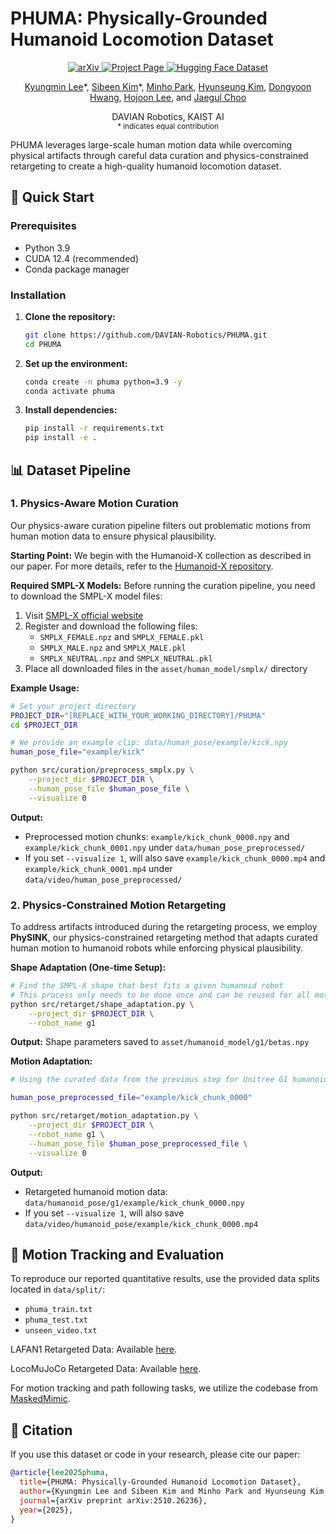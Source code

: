 # PHUMA: Physically-Grounded Humanoid Locomotion Dataset

<p align="center">
  <a href="https://arxiv.org/abs/2510.26236">
    <img src="https://img.shields.io/badge/arXiv-2510.26236-b31b1b.svg" alt="arXiv" />
  </a>
  <a href="https://davian-robotics.github.io/PHUMA/">
    <img src="https://img.shields.io/badge/Project%20Page-Visit-blue" alt="Project Page" />
  </a>
  <a href="https://huggingface.co/datasets/DAVIAN-Robotics/PHUMA">
    <img src="https://img.shields.io/badge/Hugging%20Face-Dataset-ffcc4d?logo=huggingface&logoColor=000" alt="Hugging Face Dataset" />
  </a>
</p>

<p align="center">
  <a href="https://kyungminn.github.io">Kyungmin Lee</a>*,
  <a href="https://sibisibi.github.io">Sibeen Kim</a>*,
  <a href="https://pmh9960.github.io/">Minho Park</a>,
  <a href="https://mynsng.github.io/">Hyunseung Kim</a>,
  <a href="https://godnpeter.github.io/">Dongyoon Hwang</a>,
  <a href="https://joonleesky.github.io/">Hojoon Lee</a>,
  and <a href="https://sites.google.com/site/jaegulchoo/">Jaegul Choo</a>
</p>

<p align="center">
  DAVIAN Robotics, KAIST AI<br/>
  <sub>* indicates equal contribution</sub>
  
</p>

PHUMA leverages large-scale human motion data while overcoming physical artifacts through careful data curation and physics-constrained retargeting to create a high-quality humanoid locomotion dataset.

## 🚀 Quick Start

### Prerequisites
- Python 3.9
- CUDA 12.4 (recommended)
- Conda package manager

### Installation

1. **Clone the repository:**
   ```bash
   git clone https://github.com/DAVIAN-Robotics/PHUMA.git
   cd PHUMA
   ```

2. **Set up the environment:**
   ```bash
   conda create -n phuma python=3.9 -y
   conda activate phuma
   ```

3. **Install dependencies:**
   ```bash
   pip install -r requirements.txt
   pip install -e .
   ```

## 📊 Dataset Pipeline

### 1. Physics-Aware Motion Curation

Our physics-aware curation pipeline filters out problematic motions from human motion data to ensure physical plausibility.

**Starting Point:** We begin with the Humanoid-X collection as described in our paper. For more details, refer to the [Humanoid-X repository](https://github.com/sihengz02/UH-1).

**Required SMPL-X Models:** Before running the curation pipeline, you need to download the SMPL-X model files:

1. Visit [SMPL-X official website](https://smpl-x.is.tue.mpg.de/)
2. Register and download the following files:
   - `SMPLX_FEMALE.npz` and `SMPLX_FEMALE.pkl`
   - `SMPLX_MALE.npz` and `SMPLX_MALE.pkl`  
   - `SMPLX_NEUTRAL.npz` and `SMPLX_NEUTRAL.pkl`
3. Place all downloaded files in the `asset/human_model/smplx/` directory

**Example Usage:**
```bash
# Set your project directory
PROJECT_DIR="[REPLACE_WITH_YOUR_WORKING_DIRECTORY]/PHUMA"
cd $PROJECT_DIR

# We provide an example clip: data/human_pose/example/kick.npy
human_pose_file="example/kick"

python src/curation/preprocess_smplx.py \
    --project_dir $PROJECT_DIR \
    --human_pose_file $human_pose_file \
    --visualize 0
```

**Output:** 
- Preprocessed motion chunks: `example/kick_chunk_0000.npy` and `example/kick_chunk_0001.npy` under `data/human_pose_preprocessed/`
- If you set `--visualize 1`, will also save `example/kick_chunk_0000.mp4` and `example/kick_chunk_0001.mp4` under `data/video/human_pose_preprocessed/`

### 2. Physics-Constrained Motion Retargeting

To address artifacts introduced during the retargeting process, we employ **PhySINK**, our physics-constrained retargeting method that adapts curated human motion to humanoid robots while enforcing physical plausibility.

**Shape Adaptation (One-time Setup):**
```bash
# Find the SMPL-X shape that best fits a given humanoid robot
# This process only needs to be done once and can be reused for all motion files
python src/retarget/shape_adaptation.py \
    --project_dir $PROJECT_DIR \
    --robot_name g1
```

**Output:** Shape parameters saved to `asset/humanoid_model/g1/betas.npy`

**Motion Adaptation:**
```bash
# Using the curated data from the previous step for Unitree G1 humanoid robot

human_pose_preprocessed_file="example/kick_chunk_0000"

python src/retarget/motion_adaptation.py \
    --project_dir $PROJECT_DIR \
    --robot_name g1 \
    --human_pose_file $human_pose_preprocessed_file \
    --visualize 0
```

**Output:** 
- Retargeted humanoid motion data: `data/humanoid_pose/g1/example/kick_chunk_0000.npy`
- If you set `--visualize 1`, will also save `data/video/humanoid_pose/example/kick_chunk_0000.mp4`

## 🎯 Motion Tracking and Evaluation

To reproduce our reported quantitative results, use the provided data splits located in `data/split/`:
- `phuma_train.txt`
- `phuma_test.txt` 
- `unseen_video.txt`

LAFAN1 Retargeted Data: Available [here](https://huggingface.co/datasets/lvhaidong/LAFAN1_Retargeting_Dataset).

LocoMuJoCo Retargeted Data: Available [here](https://github.com/robfiras/loco-mujoco).

For motion tracking and path following tasks, we utilize the codebase from [MaskedMimic](https://github.com/NVlabs/ProtoMotions).

## 📝 Citation

If you use this dataset or code in your research, please cite our paper:

```bibtex
@article{lee2025phuma,
  title={PHUMA: Physically-Grounded Humanoid Locomotion Dataset},
  author={Kyungmin Lee and Sibeen Kim and Minho Park and Hyunseung Kim and Dongyoon Hwang and Hojoon Lee and Jaegul Choo},
  journal={arXiv preprint arXiv:2510.26236},
  year={2025},
}
```